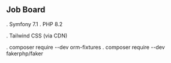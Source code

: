 ## Job Board ##

. Symfony 7.1
. PHP 8.2

. Tailwind CSS (via CDN)

. composer require --dev orm-fixtures
. composer require --dev fakerphp/faker

